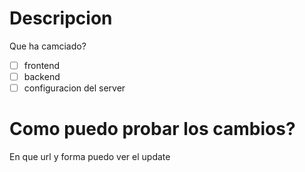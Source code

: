 # Descripcion 
Que ha camciado?

- [ ] frontend
- [ ] backend
- [ ] configuracion del server

# Como puedo probar los cambios?
En que url y forma puedo ver el update
